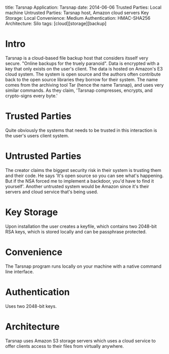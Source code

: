 title: Tarsnap 
Application: Tarsnap 
date: 2014-06-06 
Trusted Parties: Local machine
Untrusted Parties: Tarsnap host, Amazon cloud servers
Key Storage: Local 
Convenience: Medium 
Authentication: HMAC-SHA256 
Architecture: Silo 
tags: [cloud][storage][backup]

# Intro

Tarsnap is a cloud-based file backup host that considers itsself very secure. "Online backups for
the truely paranoid". Data is encrypted with a key that only exists on the user's client. The data
is hosted on Amazon's E3 cloud system. The system is open source and the authors often contribute
back to the open source libraries they borrow for their system. The name comes from the archiving
tool Tar (hence the name Tarsnap), and uses very similar commands. As they claim, 'Tarsnap
compresses, encrypts, and crypto-signs every byte.' 

# Trusted Parties
Quite obviously the systems that needs to be trusted in this interaction is the user's users client
system.

# Untrusted Parties
The creator claims the biggest security risk in their system is trusting them and their code. He
says 'It's open source so you can see what's happening. But if the NSA forced me to implement a
backdoor, you'd have to find it yourself'. Another untrusted system would be Amazon since it's their
servers and cloud service that's being used. 

# Key Storage
Upon installation the user creates a keyfile, which contains two 2048-bit RSA keys, which is stored
locally and can be passphrase protected.

# Convenience
The Tarsnap program runs locally on your machine with a native command line interface. 

# Authentication
Uses two 2048-bit keys.

# Architecture
Tarsnap uses Amazon S3 storage servers which uses a cloud service to offer clients access to their
files from virtually anywhere.


